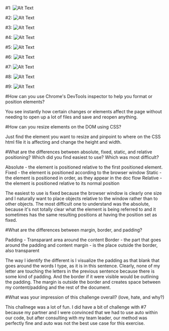 #1:
![Alt Text](img/1.png)

#2:
![Alt Text](img/2.png)

#3:
![Alt Text](img/3.png)

#4:
![Alt Text](img/4.png)

#5:
![Alt Text](img/5.png)

#6:
![Alt Text](img/6.png)

#7:
![Alt Text](img/7.png)

#8:
![Alt Text](img/8.png)

#9: 
![Alt Text](img/9.png)



#How can you use Chrome's DevTools inspector to help you format or position elements?

You see instantly how certain changes or elements affect the page without needing to open up a lot of files and save and reopen anything.

#How can you resize elements on the DOM using CSS?

Just find the element you want to resize and pinpoint to where on the CSS html file it is affecting and change the height and width. 


#What are the differences between absolute, fixed, static, and relative positioning? Which did you find easiest to use? Which was most difficult?

Absolute - the element is positioned relative to the first positioned element. 
Fixed - the element is positioned according to the browser window
Static - the element is positioned in order, as they appear in the doc flow
Relative - the element is positioned relative to its normal position

The easiest to use is fixed because the browser window is clearly one size and I naturally want to place objects relative to the window rather than to other objects. The most difficult one to understand was the absolute, because it's not totally clear what the element is being referred to and it sometimes has the same resulting positions at having the position set as fixed. 


#What are the differences between margin, border, and padding?

Padding - Transparant area around the content 
Border - the part that goes around the padding and content 
margin - is the place outside the border, also transparent 

The way I identify the different is I visualize the padding as that blank that goes around the words I type, as it is in this sentence. Clearly, none of my letter are touching the letters in the previous sentence because there is some kind of padding. And the border if it were visible would be outlining the padding. The margin is outside the border and creates space between my content/padding and the rest of the document. 


#What was your impression of this challenge overall? (love, hate, and why?)

This challnege was a lot of fun. I did have a bit of challenge with #7 because my partner and I were convinced that we had to use auto within our code, but after consulting with my team leader, our method was perfectly fine and auto was not the best use case for this exercise. 

